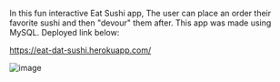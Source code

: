 In this fun interactive Eat Sushi app, The user can place an order their favorite sushi and then "devour" them after. This app was made using MySQL.
Deployed link below:

https://eat-dat-sushi.herokuapp.com/

![image](https://user-images.githubusercontent.com/60153876/76805985-9a615400-67b6-11ea-9bf9-c19af4570527.png)

